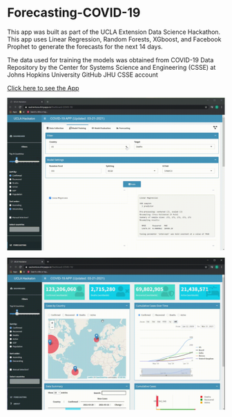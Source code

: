 # Forecasting-COVID-19

This app was built as part of the UCLA Extension Data Science Hackathon.
This app uses Linear Regression, Random Forests, XGboost, and Facebook Prophet to generate the forecasts for the next 14 days.

The data used for training the models was obtained from COVID-19 Data Repository by the Center for Systems Science and Engineering (CSSE) at Johns Hopkins University
GitHub JHU CSSE account

[Click here to see the App](https://saulventura.shinyapps.io/Dashboard-COVID-19/)

![Demo](https://github.com/saulventura/Dashboard-COVID-19/blob/master/demo1.gif)

![Demo](https://github.com/saulventura/Dashboard-COVID-19/blob/master/demo.gif)
